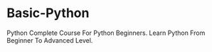 # Basic-Python
Python Complete Course For Python Beginners. Learn Python From Beginner To Advanced Level.
